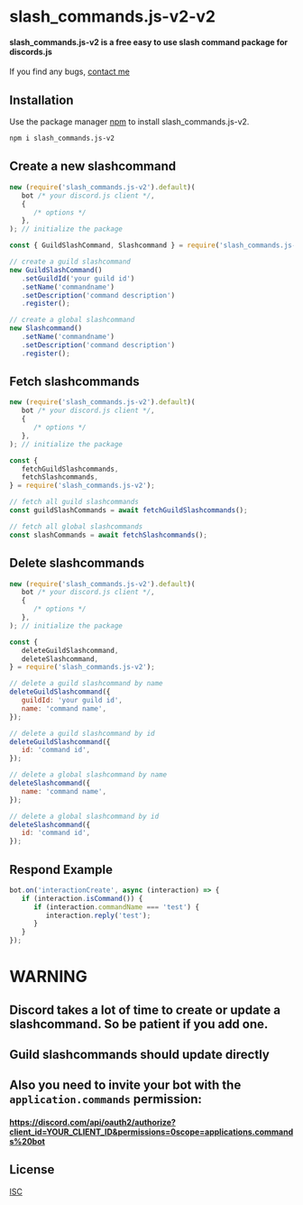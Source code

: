 # slash_commands.js-v2-v2

#### slash_commands.js-v2 is a free easy to use slash command package for discords.js

If you find any bugs, [contact me](https://discord.mxgnus.de)

## Installation

Use the package manager [npm](https://nodejs.org/en/download/) to install slash_commands.js-v2.

```bash
npm i slash_commands.js-v2
```

## Create a new slashcommand

```javascript
new (require('slash_commands.js-v2').default)(
   bot /* your discord.js client */,
   {
      /* options */
   },
); // initialize the package

const { GuildSlashCommand, Slashcommand } = require('slash_commands.js-v2');

// create a guild slashcommand
new GuildSlashCommand()
   .setGuildId('your guild id')
   .setName('commandname')
   .setDescription('command description')
   .register();

// create a global slashcommand
new Slashcommand()
   .setName('commandname')
   .setDescription('command description')
   .register();
```

## Fetch slashcommands

```javascript
new (require('slash_commands.js-v2').default)(
   bot /* your discord.js client */,
   {
      /* options */
   },
); // initialize the package

const {
   fetchGuildSlashcommands,
   fetchSlashcommands,
} = require('slash_commands.js-v2');

// fetch all guild slashcommands
const guildSlashCommands = await fetchGuildSlashcommands();

// fetch all global slashcommands
const slashCommands = await fetchSlashcommands();
```

## Delete slashcommands

```javascript
new (require('slash_commands.js-v2').default)(
   bot /* your discord.js client */,
   {
      /* options */
   },
); // initialize the package

const {
   deleteGuildSlashcommand,
   deleteSlashcommand,
} = require('slash_commands.js-v2');

// delete a guild slashcommand by name
deleteGuildSlashcommand({
   guildId: 'your guild id',
   name: 'command name',
});

// delete a guild slashcommand by id
deleteGuildSlashcommand({
   id: 'command id',
});

// delete a global slashcommand by name
deleteSlashcommand({
   name: 'command name',
});

// delete a global slashcommand by id
deleteSlashcommand({
   id: 'command id',
});
```

## Respond Example

```javascript
bot.on('interactionCreate', async (interaction) => {
   if (interaction.isCommand()) {
      if (interaction.commandName === 'test') {
         interaction.reply('test');
      }
   }
});
```

# WARNING

## Discord takes a lot of time to create or update a slashcommand. So be patient if you add one.

## Guild slashcommands should update directly

## Also you need to invite your bot with the `application.commands` permission:

#### https://discord.com/api/oauth2/authorize?client_id=YOUR_CLIENT_ID&permissions=0scope=applications.commands%20bot

## License

[ISC](https://choosealicense.com/licenses/isc/)
